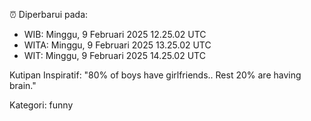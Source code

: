 ⏰ Diperbarui pada:
- WIB: Minggu, 9 Februari 2025 12.25.02 UTC
- WITA: Minggu, 9 Februari 2025 13.25.02 UTC
- WIT: Minggu, 9 Februari 2025 14.25.02 UTC

Kutipan Inspiratif:
"80% of boys have girlfriends.. Rest 20% are having brain."


Kategori: funny

